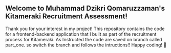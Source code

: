 ## Welcome to Muhammad Dzikri Qomaruzzaman's Kitameraki Recruitment Assessment!

Thank you for your interest in my project! This repository contains the code for a frontend-backend application that I built as part of the recruitment process for Kitameraki. As Instructed the code are saved on branch called part_one. so switch the branch and follows the intructions!! Happy coding! 🚀